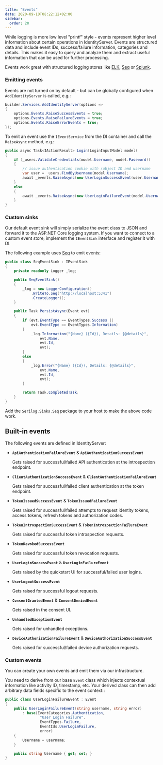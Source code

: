 ```yaml
---
title: "Events"
date: 2020-09-10T08:22:12+02:00
sidebar:
  order: 20
---
```


While logging is more low level "printf" style - events represent higher level information about certain operations in
IdentityServer.
Events are structured data and include event IDs, success/failure information, categories and details.
This makes it easy to query and analyze them and extract useful information that can be used for further processing.

Events work great with structured logging stores
like [ELK](https://www.elastic.co/webinars/introduction-elk-stack), [Seq](https://getseq.net)
or [Splunk](https://www.splunk.com/).

### Emitting events

Events are not turned on by default - but can be globally configured when `AddIdentityServer` is called, e.g.:

```cs
builder.Services.AddIdentityServer(options =>
{
    options.Events.RaiseSuccessEvents = true;
    options.Events.RaiseFailureEvents = true;
    options.Events.RaiseErrorEvents = true;
});
```

To emit an event use the `IEventService` from the DI container and call the `RaiseAsync` method, e.g.:

```cs
public async Task<IActionResult> Login(LoginInputModel model)
{
    if (_users.ValidateCredentials(model.Username, model.Password))
    {
        // issue authentication cookie with subject ID and username
        var user = _users.FindByUsername(model.Username);
        await _events.RaiseAsync(new UserLoginSuccessEvent(user.Username, user.SubjectId, user.Username));
    }
    else
    {
        await _events.RaiseAsync(new UserLoginFailureEvent(model.Username, "invalid credentials"));
    }
}
```

### Custom sinks

Our default event sink will simply serialize the event class to JSON and forward it to the ASP.NET Core logging system.
If you want to connect to a custom event store, implement the `IEventSink` interface and register it with DI.

The following example uses [Seq](https://getseq.net) to emit events:

```cs
public class SeqEventSink : IEventSink
{
    private readonly Logger _log;

    public SeqEventSink()
    {
        _log = new LoggerConfiguration()
            .WriteTo.Seq("http://localhost:5341")
            .CreateLogger();
    }

    public Task PersistAsync(Event evt)
    {
        if (evt.EventType == EventTypes.Success ||
            evt.EventType == EventTypes.Information)
        {
            _log.Information("{Name} ({Id}), Details: {@details}",
                evt.Name,
                evt.Id,
                evt);
        }
        else
        {
            _log.Error("{Name} ({Id}), Details: {@details}",
                evt.Name,
                evt.Id,
                evt);
        }

        return Task.CompletedTask;
    }
}
```

Add the `Serilog.Sinks.Seq` package to your host to make the above code work.

## Built-in events

The following events are defined in IdentityServer:

* **`ApiAuthenticationFailureEvent`** & **`ApiAuthenticationSuccessEvent`**

  Gets raised for successful/failed API authentication at the introspection endpoint.

* **`ClientAuthenticationSuccessEvent`** & **`ClientAuthenticationFailureEvent`**

  Gets raised for successful/failed client authentication at the token endpoint.

* **`TokenIssuedSuccessEvent`** & **`TokenIssuedFailureEvent`**

  Gets raised for successful/failed attempts to request identity tokens, access tokens, refresh tokens and authorization
  codes.

* **`TokenIntrospectionSuccessEvent`** & **`TokenIntrospectionFailureEvent`**

  Gets raised for successful token introspection requests.

* **`TokenRevokedSuccessEvent`**

  Gets raised for successful token revocation requests.

* **`UserLoginSuccessEvent`** & **`UserLoginFailureEvent`**

  Gets raised by the quickstart UI for successful/failed user logins.

* **`UserLogoutSuccessEvent`**

  Gets raised for successful logout requests.

* **`ConsentGrantedEvent`** & **`ConsentDeniedEvent`**

  Gets raised in the consent UI.

* **`UnhandledExceptionEvent`**

  Gets raised for unhandled exceptions.

* **`DeviceAuthorizationFailureEvent`** & **`DeviceAuthorizationSuccessEvent`**

  Gets raised for successful/failed device authorization requests.

### Custom events

You can create your own events and emit them via our infrastructure.

You need to derive from our base `Event` class which injects contextual information like activity ID, timestamp, etc.
Your derived class can then add arbitrary data fields specific to the event context::

```cs
public class UserLoginFailureEvent : Event
{
    public UserLoginFailureEvent(string username, string error)
        : base(EventCategories.Authentication,
                "User Login Failure",
                EventTypes.Failure, 
                EventIds.UserLoginFailure,
                error)
    {
        Username = username;
    }

    public string Username { get; set; }
}
```